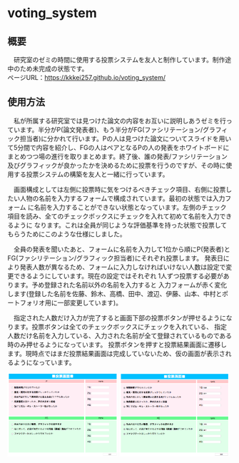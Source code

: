 # voting_system


## 概要
　研究室のゼミの時間に使用する投票システムを友人と制作しています。制作途中のため未完成の状態です。<br>
 ページURL：https://kkkei257.github.io/voting_system/

## 使用方法
　私が所属する研究室では見つけた論文の内容をお互いに説明しあうゼミを行っています。半分がP(論文発表者)、もう半分がFG(ファシリテーション/グラフィック担当者)に分かれて行います。Pの人は見つけた論文についてスライドを用いて5分間で内容を紹介し、FGの人はペアとなるPの人の発表をホワイトボードにまとめつつ場の進行を取りまとめます。終了後、誰の発表/ファシリテーション及びグラフィックが良かったかを決めるために投票を行うのですが、その時に使用する投票システムの構築を友人と一緒に行っています。

　画面構成としては左側に投票時に気をつけるべきチェック項目、右側に投票したい人物の名前を入力するフォームで構成されています。最初の状態では入力フォーム
に名前を入力することができない状態となっています。左側のチェック項目を読み、全てのチェックボックスにチェックを入れて初めて名前を入力できるように
なります。これは全員が同じような評価基準を持った状態で投票してもらうためにこのような仕様にしました。

　全員の発表を聞いたあと、フォームに名前を入力して1位から順にP(発表者)とFG(ファシリテーション/グラフィック担当者)にそれぞれ投票します。
 発表日により発表人数が異なるため、フォームに入力しなければいけない人数は設定で変更できるようにしています。現在の設定ではそれぞれ
 1人ずつ投票する必要があります。予め登録された名前以外の名前を入力すると
入力フォームが赤く変化します(登録した名前を佐藤、鈴木、高橋、田中、渡辺、伊藤、山本、中村とポートフォリオ用に一部変更しています)。

　指定された人数だけ入力が完了すると画面下部の投票ボタンが押せるようになります。投票ボタンは全てのチェックボックスにチェックを入れている、
指定人数だけ名前を入力している、入力された名前が全て登録されているものである時のみ押せるようになっています。
投票ボタンを押すと投票結果画面に遷移します。現時点ではまだ投票結果画面は完成していないため、仮の画面が表示されるようになっています。

<img src="screenshot1.png" width="49%"> <img src="screenshot2.png" width="49%">   
